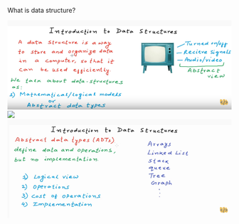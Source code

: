 <p> What is data structure?</p>
<img src="./images/1.png">
<img src="'./images/2.png">
<img src="./images/3.png">
